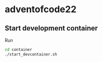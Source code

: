 # adventofcode22

## Start development container

Run 
```bash
cd container
./start_devcontainer.sh
```